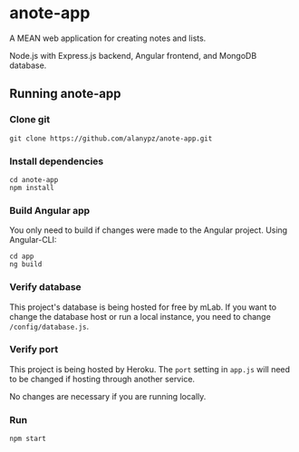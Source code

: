# anote-app

A MEAN web application for creating notes and lists.

Node.js with Express.js backend, Angular frontend, and MongoDB database.


## Running anote-app

### Clone git
```
git clone https://github.com/alanypz/anote-app.git
```

### Install dependencies
```
cd anote-app
npm install
```

### Build Angular app
You only need to build if changes were made to the Angular project. Using Angular-CLI:

```
cd app
ng build
```

### Verify database
This project's database is being hosted for free by mLab. If you want to change the database host or run a local instance, you need to change ```/config/database.js```.

### Verify port
This project is being hosted by Heroku. The ```port``` setting in ```app.js``` will need to be changed if hosting through another service.

No changes are necessary if you are running locally.

### Run
```
npm start
```
